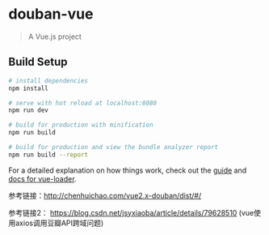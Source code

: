 # douban-vue

> A Vue.js project

## Build Setup

``` bash
# install dependencies
npm install

# serve with hot reload at localhost:8080
npm run dev

# build for production with minification
npm run build

# build for production and view the bundle analyzer report
npm run build --report
```

For a detailed explanation on how things work, check out the [guide](http://vuejs-templates.github.io/webpack/) and [docs for vue-loader](http://vuejs.github.io/vue-loader).

参考链接：http://chenhuichao.com/vue2.x-douban/dist/#/

参考链接2： https://blog.csdn.net/jsyxiaoba/article/details/79628510 (vue使用axios调用豆瓣API跨域问题)